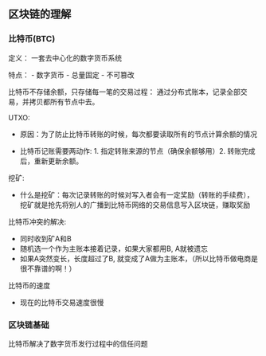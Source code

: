 ## 区块链的理解

### 比特币(BTC)

定义： 一套去中心化的数字货币系统

特点：
    - 数字货币
    - 总量固定
    - 不可篡改
    
比特币不存储余额，只存储每一笔的交易过程： 通过分布式账本，记录全部交易，并拷贝都所有节点中去。

UTXO:

- 原因：为了防止比特币转账的时候，每次都要读取所有的节点计算余额的情况

- 比特币记账需要两动作: 1. 指定转账来源的节点（确保余额够用）2. 转账完成后，重新更新余额。
    
    
挖矿:

- 什么是挖矿：每次记录转账的时候对写入者会有一定奖励（转账的手续费），挖矿就是抢先将别人的广播到比特币网络的交易信息写入区块链，赚取奖励
    
比特币冲突的解决:

- 同时收到矿A和B
- 随机选一个作为主账本接着记录，如果大家都用B, A就被遗忘
- 如果A突然变长，长度超过了B, 就变成了A做为主账本，（所以比特币做电商是很不靠谱的啊！）

比特币的速度
- 现在的比特币交易速度很慢

### 区块链基础

比特币解决了数字货币发行过程中的信任问题


